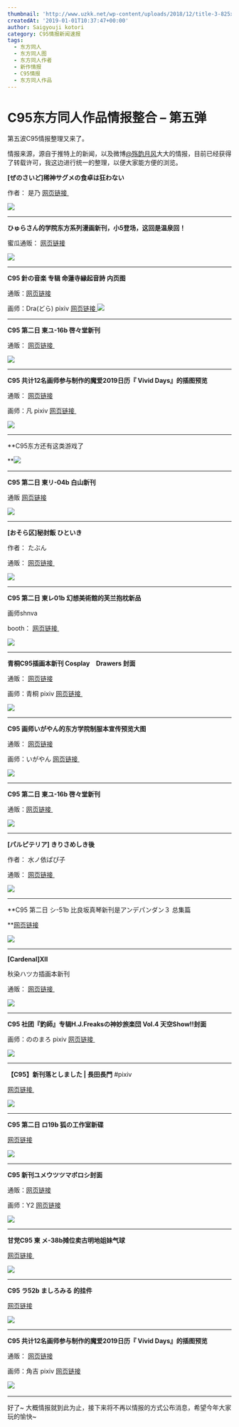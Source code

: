 ```yaml
---
thumbnail: 'http://www.uzkk.net/wp-content/uploads/2018/12/title-3-825x240.gif'
createdAt: '2019-01-01T10:37:47+00:00'
author: Saigyouji kotori
category: C95情报新闻速报
tags:
  - 东方同人
  - 东方同人图
  - 东方同人作者
  - 新作情报
  - C95情报
  - 东方同人作品
---
```


# C95东方同人作品情报整合 – 第五弹

第五波C95情报整理又来了。

情报来源，源自于推特上的新闻，以及微博[@殇韵月风](https://weibo.com/syyf69)大大的情报，目前已经获得了转载许可，我这边进行统一的整理，以便大家能方便的浏览。

**[ぜのさいど]稀神サグメの食卓は狂わない**

作者： 是乃 [网页链接 ​​​​](http://t.cn/EbV0kU6)

![](https://wx3.sinaimg.cn/mw690/a1bc3906gy1fymhkcff8hj208v0ci407.jpg)

---

**ひゅらさん的学院东方系列漫画新刊，小5登场，这回是温泉回！**

蜜瓜通贩： [网页链接](http://t.cn/Ebf0om1)

![](https://wx1.sinaimg.cn/mw690/a1bc3906gy1fymn8hj0sfj208v0citak.jpg)

---

**C95 針の音楽 专辑 命蓮寺縁起音詩 内页图**

通贩：[网页链接](http://t.cn/E4ytYnL)

画师：Dra(どら) pixiv [网页链接 ​​​​](http://t.cn/Eb42eD5)![](https://wx4.sinaimg.cn/mw690/a1bc3906gy1fymsivupgcj20vv08cdlp.jpg)

---

**C95 第二日 東ユ-16b 啓々堂新刊**

通贩： [网页链接 ​​​​](http://t.cn/Eb6INej)

![](https://wx4.sinaimg.cn/mw690/a1bc3906gy1fymsxhynd4j20fw0m8gsz.jpg)

---

**C95 共计12名画师参与制作的魔爱2019日历『 Vivid Days』的插图预览**

通贩： [网页链接](http://t.cn/E4IRrjw)

画师：凡 pixiv [网页链接 ​​​​](http://t.cn/EbUAi9C)

![](https://wx3.sinaimg.cn/mw690/a1bc3906gy1fymtilyiunj20mr0g346p.jpg)

---

**C95东方还有这类游戏了

**![](https://wx4.sinaimg.cn/mw690/a1bc3906gy1fyndl9ixxhj20qn0hidhs.jpg)

---

**C95 第二日 東リ-04b 白山新刊**

通贩 [网页链接](http://t.cn/EbSWG8v)

![](https://wx2.sinaimg.cn/mw690/a1bc3906gy1fyneqslnpej20go0njzn0.jpg)

---

**[おそら区]秘封飯 ひといき**

作者： たぶん

通贩： [网页链接 ​​​​](http://t.cn/EbiPHmA)

![](https://wx3.sinaimg.cn/mw690/a1bc3906gy1fynevvld42j208x0ci0uc.jpg)

---

**C95 第二日 東レ01b 幻想美術館的芙兰抱枕新品**

画师shnva

booth： [网页链接 ​​​​](http://t.cn/Ebix3nB)

![](https://wx3.sinaimg.cn/mw690/a1bc3906gy1fynf8lkfiyj20u00u0npf.jpg)

---

**青桐C95插画本新刊 Cosplay　Drawers 封面**

通贩： [网页链接](http://t.cn/E4ST4zd)

画师：青桐 pixiv [网页链接 ​​​​](http://t.cn/EbMymW3)

![](https://wx2.sinaimg.cn/mw690/a1bc3906gy1fynf0i4kmdj20jg0rfgu2.jpg)

---

**C95 画师いがやん的东方学院制服本宣传预览大图**

通贩： [网页链接](http://t.cn/EyFTbAe)

画师：いがやん [网页链接 ​​​​](http://t.cn/EbiH0hs)

![](https://wx2.sinaimg.cn/mw690/a1bc3906gy1fynf2yezb8j20ni0xcdjj.jpg)

---

**C95 第二日 東ユ-16b 啓々堂新刊**

通贩：[网页链接 ​​​​](http://t.cn/Eb6INej)

![](https://wx4.sinaimg.cn/mw690/a1bc3906gy1fymsxhynd4j20fw0m8gsz.jpg)

---

**[パルピテリア] きりさめしき後**

作者： 水ノ依ぱぴ子

通贩： [网页链接 ​​​​](http://t.cn/EbXzlNc)

![](https://wx3.sinaimg.cn/mw690/a1bc3906gy1fynotce0qmj208u0cimym.jpg)

---

**C95 第二日 シ-51b 比良坂真琴新刊是アンデパンダン３ 总集篇

**[网页链接](http://t.cn/EbxfQyh)

![](https://wx4.sinaimg.cn/mw690/a1bc3906gy1fynp2vitjgj20ea0k2mzd.jpg)

---

**[Cardenal]ⅩII**

秋染ハツカ插画本新刊

通贩： [网页链接 ​​​​](http://t.cn/EbXtjNT)

![](https://wx1.sinaimg.cn/mw690/a1bc3906gy1fynm85ldogj208v0ciq4z.jpg)

---

**C95 社团『釣師』专辑H.J.Freaksの神妙旅楽団 Vol.4 天空Show!!封面**

画师：ののまろ pixiv [网页链接 ​​​​](http://t.cn/EbX1TQV)

![](https://wx1.sinaimg.cn/mw690/a1bc3906gy1fynfh18koej20u00u0npg.jpg)

---

**【C95】新刊落としました | 長田長門** #pixiv

[网页链接 ​​​​](http://t.cn/EbayTJR)

![](https://wx1.sinaimg.cn/mw690/a1bc3906ly1fynwnnqpk5j20xc0nmwh3.jpg)

---

**C95 第二日 ロ19b 狐の工作室新碟**

[网页链接](http://t.cn/EbaYFUA)

![](https://wx2.sinaimg.cn/mw690/a1bc3906gy1fynpuwzciqj20rs0ij410.jpg)

---

**C95 新刊ユメウツツマボロシ封面**

通贩：[网页链接](http://t.cn/E4ByzRy)

画师：Y2 [网页链接](http://t.cn/EbSd0Vi)

![](https://wx4.sinaimg.cn/mw690/a1bc3906gy1fyo0cq5iffj20jj0p041y.jpg)

---

**甘党C95 東 メ-38b摊位卖古明地姐妹气球**

[网页链接 ​​​​](http://t.cn/EbSgVEY)

![](https://wx2.sinaimg.cn/mw690/a1bc3906gy1fyo11brxk4j20rs0ijwgk.jpg)

---

**C95 ラ52b ましろみる 的挂件**

[网页链接](http://t.cn/EbSDyIy) ​​​​

![](https://wx4.sinaimg.cn/mw690/a1bc3906gy1fyo15dhw4ij20dw0erwfw.jpg)

---

**C95 共计12名画师参与制作的魔爱2019日历『 Vivid Days』的插图预览**

通贩： [网页链接](http://t.cn/E4IRrjw)

画师：角吉 pixiv [网页链接](http://t.cn/Eb0m4MI)

​​​​![](https://wx4.sinaimg.cn/mw690/a1bc3906gy1fyoz1j20oaj20yt0ot7wh.jpg)

---

好了~ 大概情报就到此为止，接下来将不再以情报的方式公布消息，希望今年大家玩的愉快~
